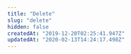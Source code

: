 ```yaml
---
title: "Delete"
slug: "delete"
hidden: false
createdAt: "2019-12-20T02:25:41.947Z"
updatedAt: "2020-02-13T14:24:17.498Z"
---
```

